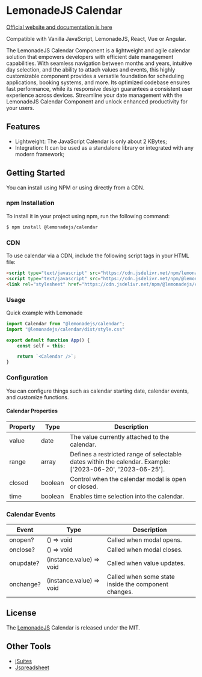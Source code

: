 # LemonadeJS Calendar

[Official website and documentation is here](https://lemonadejs.net/components/calendar)

Compatible with Vanilla JavaScript, LemonadeJS, React, Vue or Angular.

The LemonadeJS Calendar Component is a lightweight and agile calendar solution that empowers developers with efficient date management capabilities. With seamless navigation between months and years, intuitive day selection, and the ability to attach values and events, this highly customizable component provides a versatile foundation for scheduling applications, booking systems, and more. Its optimized codebase ensures fast performance, while its responsive design guarantees a consistent user experience across devices. Streamline your date management with the LemonadeJS Calendar Component and unlock enhanced productivity for your users.

## Features

-   Lightweight: The JavaScript Calendar is only about 2 KBytes;
-   Integration: It can be used as a standalone library or integrated with any modern framework;

## Getting Started

You can install using NPM or using directly from a CDN.

### npm Installation

To install it in your project using npm, run the following command:

```bash
$ npm install @lemonadejs/calendar
```

### CDN

To use calendar via a CDN, include the following script tags in your HTML file:

```html
<script type="text/javascript" src="https://cdn.jsdelivr.net/npm/lemonadejs/dist/lemonade.min.js"></script>
<script type="text/javascript" src="https://cdn.jsdelivr.net/npm/@lemonadejs/calendar/dist/index.min.js"></script>
<link rel="stylesheet" href="https://cdn.jsdelivr.net/npm/@lemonadejs/calendar/dist/style.min.css" />
```

### Usage

Quick example with Lemonade

```javascript
import Calendar from "@lemonadejs/calendar";
import "@lemonadejs/calendar/dist/style.css"

export default function App() {
    const self = this;

    return `<Calendar />`;
}
```

### Configuration

You can configure things such as calendar starting date, calendar events, and customize functions.

#### Calendar Properties

| Property | Type | Description |
| -------- | ---- | ----------- |
| value | date | The value currently attached to the calendar. |
| range | array | Defines a restricted range of selectable dates within the calendar. Example: ['2023-06-20', '2023-06-25']. |
| closed | boolean | Control when the calendar modal is open or closed. |
| time | boolean | Enables time selection into the calendar. |

### Calendar Events

| Event | Type | Description |
| -------- | ---- | ----------- |
| onopen? | () => void | Called when modal opens. |
| onclose? | () => void | Called when modal closes. |
| onupdate? | (instance.value) => void | Called when value updates. |
| onchange? | (instance.value) => void | Called when some state inside the component changes. |

## License

The [LemonadeJS](https://lemonadejs.net) Calendar is released under the MIT.

## Other Tools

-   [jSuites](https://jsuites.net/v4/)
-   [Jspreadsheet](https://jspreadsheet.com)
